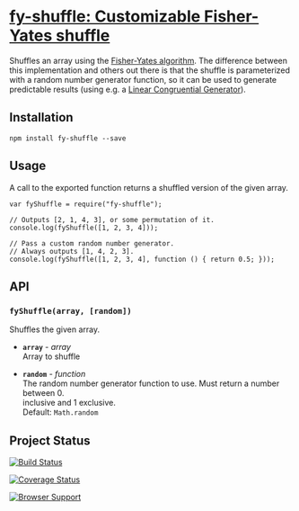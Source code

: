 # [fy-shuffle: Customizable Fisher-Yates shuffle](https://el-tramo.be/fy-shuffle)

Shuffles an array using the [Fisher-Yates algorithm](http://en.wikipedia.org/wiki/Fisher–Yates_shuffle). The difference between this implementation and others out there is that 
the shuffle is parameterized with a random number generator function, so it can
be used to generate predictable results (using e.g. a [Linear Congruential Generator](http://el-tramo.be/lcg-random/)).


## Installation

    npm install fy-shuffle --save


## Usage

A call to the exported function returns a shuffled version of the given array.

	var fyShuffle = require("fy-shuffle");

	// Outputs [2, 1, 4, 3], or some permutation of it.
	console.log(fyShuffle([1, 2, 3, 4]));

	// Pass a custom random number generator.
	// Always outputs [1, 4, 2, 3].
	console.log(fyShuffle([1, 2, 3, 4], function () { return 0.5; }));


## API

### `fyShuffle(array, [random])`

Shuffles the given array.

- **`array`** - *array*  
    Array to shuffle

- **`random`** - *function*  
    The random number generator function to use. Must return a number between 0.  
    inclusive and 1 exclusive.  
    Default: `Math.random`


## Project Status

[![Build Status](https://travis-ci.org/remko/fy-shuffle.svg?branch=master)](https://travis-ci.org/remko/fy-shuffle)

[![Coverage Status](https://coveralls.io/repos/remko/fy-shuffle/badge.png?branch=master)](https://coveralls.io/r/remko/fy-shuffle?branch=master)

[![Browser Support](https://ci.testling.com/remko/fy-shuffle.png)
](https://ci.testling.com/remko/fy-shuffle)
